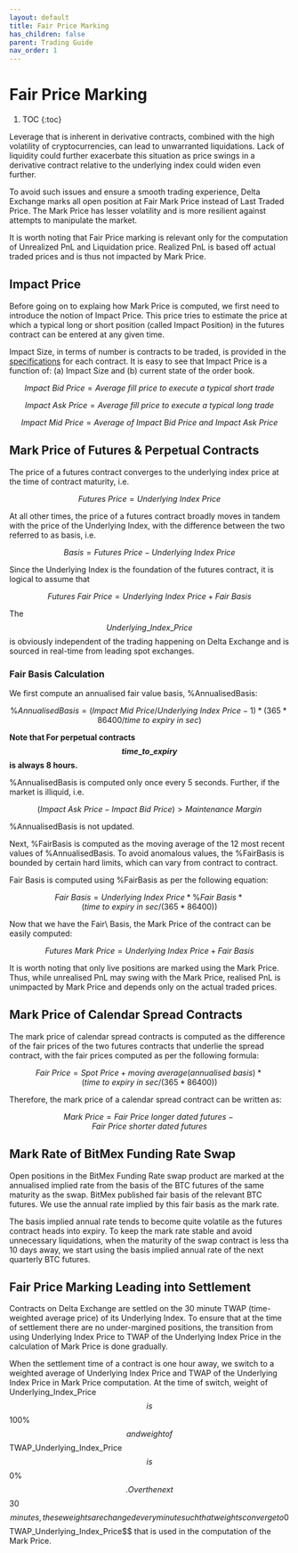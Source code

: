 ```yaml
---
layout: default
title: Fair Price Marking
has_children: false
parent: Trading Guide
nav_order: 1
---
```


# Fair Price Marking

1. TOC
{:toc}

Leverage that is inherent in derivative contracts, combined with the high volatility of cryptocurrencies, can lead to unwarranted liquidations. Lack of liquidity could further exacerbate this situation as price swings in a derivative contract relative to the underlying index could widen even further.

To avoid such issues and ensure a smooth trading experience, Delta Exchange marks all open position at Fair Mark Price instead of Last Traded Price. The Mark Price has lesser volatility and is more resilient against attempts to manipulate the market.

It is worth noting that Fair Price marking is relevant only for the computation of Unrealized PnL and Liquidation price. Realized PnL is based off actual traded prices and is thus not impacted by Mark Price.

## Impact Price

Before going on to explaing how Mark Price is computed, we first need to introduce the notion of Impact Price. This price tries to estimate the price at which a typical long or short position (called Impact Position) in the futures contract can be entered at any given time.

Impact Size, in terms of number is contracts to be traded, is provided in the [specifications](https://www.delta.exchange/contracts/) for each contract. It is easy to see that Impact Price is a function of: (a) Impact Size and (b) current state of the order book.

$$Impact\ Bid\ Price = Average\ fill\ price\ to\ execute\ a\ typical\ short\ trade$$

$$Impact\ Ask\ Price = Average\ fill\ price\ to\ execute\ a\ typical\ long\ trade$$

$$Impact\ Mid\ Price = Average\ of\ Impact\ Bid\ Price\ and\ Impact\ Ask\ Price$$


## Mark Price of Futures & Perpetual Contracts

The price of a futures contract converges to the underlying index price at the time of contract maturity, i.e.

$$Futures\ Price = Underlying\ Index\ Price$$

At all other times, the price of a futures contract broadly moves in tandem with the price of the Underlying Index, with the difference between the two referred to as basis, i.e.

$$Basis = Futures\ Price - Underlying\ Index\ Price$$

Since the Underlying Index is the foundation of the futures contract, it is logical to assume that

$$Futures\ Fair\ Price = Underlying\ Index\ Price + Fair\ Basis$$

The $$Underlying\_Index\_Price$$ is obviously independent of the trading happening on Delta Exchange and is sourced in real-time from leading spot exchanges.


### Fair Basis Calculation

We first compute an annualised fair value basis, %AnnualisedBasis:

$$\%AnnualisedBasis = (Impact\ Mid\ Price/ Underlying\ Index\ Price - 1) * (365*86400/ time\ to\ expiry\ in\ sec)$$

**Note that For perpetual contracts $$time\_to\_expiry$$ is always 8 hours.**

%AnnualisedBasis is computed only once every 5 seconds. Further, if the market is illiquid, i.e. 

$$(Impact\ Ask\ Price - Impact\ Bid\ Price) > Maintenance\ Margin$$ 

%AnnualisedBasis is not updated. 

Next, %FairBasis is computed as the moving average of the 12 most recent values of %AnnualisedBasis. To avoid anomalous values, the %FairBasis is bounded by certain hard limits, which can vary from contract to contract. 

Fair Basis is computed using %FairBasis as per the following equation:

$$Fair\ Basis = Underlying\ Index\ Price * \%Fair\ Basis * (time\ to\ expiry\ in\ sec/ (365* 86400))$$

Now that we have the Fair\ Basis, the Mark Price of the contract can be easily computed:

$$Futures\ Mark\ Price = Underlying\ Index\ Price + Fair\ Basis$$

It is worth noting that only live positions are marked using the Mark Price. Thus, while unrealised PnL may swing with the Mark Price, realised PnL is unimpacted by Mark Price and depends only on the actual traded prices.


## Mark Price of Calendar Spread Contracts

The mark price of calendar spread contracts is computed as the difference of the fair prices of the two futures contracts that underlie the spread contract, with the fair prices computed as per the following formula:

$$ Fair\ Price = Spot\ Price + moving\ average (annualised\ basis) * (time\ to\ expiry\ in\ sec/ (365* 86400))$$

Therefore, the mark price of a calendar spread contract can be written as:

$$ Mark\ Price = Fair\ Price\ longer\ dated\ futures - Fair\ Price\ shorter\ dated\ futures$$

## Mark Rate of BitMex Funding Rate Swap

Open positions in the BitMex Funding Rate swap product are marked at the annualised implied rate from the basis of the BTC futures of the same maturity as the swap. BitMex published fair basis of the relevant BTC futures. We use the annual rate implied by this fair basis as the mark rate.

The basis implied annual rate tends to become quite volatile as the futures contract heads into expiry. To keep the mark rate stable and avoid unnecessary liquidations, when the maturity of the swap contract is less tha 10 days away, we start using the basis implied annual rate of the next quarterly BTC futures.   

## Fair Price Marking Leading into Settlement

Contracts on Delta Exchange are settled on the 30 minute TWAP (time-weighted average price) of its Underlying Index. To ensure that at the time of settlement there are no under-margined positions, the transition from using Underlying Index Price to TWAP of the Underlying Index Price in the calculation of Mark Price is done gradually. 

When the settlement time of a contract is one hour away, we switch to a weighted average of Underlying Index Price and TWAP of the Underlying Index Price in Mark Price computation. At the time of switch, weight of Underlying\_Index\_Price$$ is $$100%$$ and weight of $$TWAP\_Underlying\_Index\_Price$$ is $$0%$$. Over the next $$30$$ minutes, these weights are changed every minute such that weights converge to 0% and 100% respectively. This means that in the last 30 minutes leading into contract settlement, it is $$TWAP\_Underlying\_Index\_Price$$ that is used in the computation of the Mark Price.